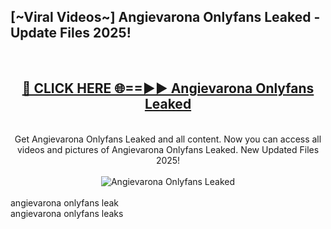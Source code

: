 <h2>[~Viral Videos~] Angievarona Onlyfans Leaked - Update Files 2025!</h2>
<br>
<div align="center">
<h2><a href="https://betterlinks.top/A2PfLJ" rel="nofollow">🔴 CLICK HERE 🌐==►► Angievarona Onlyfans Leaked</a></h2>
<br>
Get Angievarona Onlyfans Leaked and all content. Now you can access all videos and pictures of Angievarona Onlyfans Leaked. New Updated Files 2025!
<br>
<br>
<a href="https://betterlinks.top/A2PfLJ" rel="nofollow" data-target="animated-image.originalLink"><img src="https://i.ibb.co.com/WyWwxjT/player-gif2.gif" alt="Angievarona Onlyfans Leaked" style="max-width: 100%; display: inline-block;" data-target="animated-image.originalImage"></a>
</div>
<br>
angievarona onlyfans leak<br>
angievarona onlyfans leaks